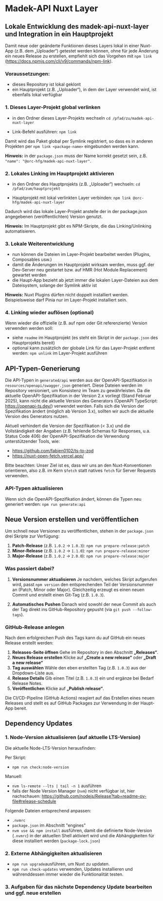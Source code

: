 # Madek-API Nuxt Layer

## Lokale Entwicklung des madek-api-nuxt-layer und Integration in ein Hauptprojekt

Damit neue oder geänderte Funktionen dieses Layers lokal in einer Nuxt-App (z.B. dem „Uploader“) getestet werden können, ohne für jede Änderung ein neues Release zu erstellen, empfiehlt sich das Vorgehen mit `npm link` (https://docs.npmjs.com/cli/v9/commands/npm-link).

### Voraussetzungen:

- dieses Repository ist lokal geklont
- ein Hauptprojekt (z.B. „Uploader“), in dem der Layer verwendet wird, ist ebenfalls lokal verfügbar

### 1. Dieses Layer-Projekt global verlinken

- in den Ordner dieses Layer-Projekts wechseln
  `cd /pfad/zu/madek-api-nuxt-layer`

- Link-Befehl ausführen:
  `npm link`

Damit wird das Paket global per Symlink registriert, so dass es in anderen Projekten per `npm link <package-name>` eingebunden werden kann.

**Hinweis:** in der `package.json` muss der Name korrekt gesetzt sein, z.B. `"name": "@orc-hfg/madek-api-nuxt-layer"`.

### 2. Lokales Linking im Hauptprojekt aktivieren

- in den Ordner des Hauptprojekts (z.B. „Uploader“) wechseln:
  `cd /pfad/zum/hauptprojekt`

- Hauptprojekt mit lokal verlinkten Layer verbinden:
  `npm link @orc-hfg/madek-api-nuxt-layer`

Dadurch wird das lokale Layer-Projekt anstelle der in der package.json angegebenen (veröffentlichten) Version genutzt.

**Hinweis:** Im Hauptprojekt gibt es NPM-Skripte, die das Linking/Unlinking automatisieren.

### 3. Lokale Weiterentwicklung

- nun können die Dateien im Layer-Projekt bearbeitet werden (Plugins, Composables usw.)
- damit die Änderungen im Hauptprojekt wirksam werden, muss ggf. der Dev-Server neu gestartet bzw. auf HMR (Hot Module Replacement) gewartet werden
- die Haupt-App bezieht ab jetzt immer die lokalen Layer-Dateien aus dem Dateisystem, solange der Symlink aktiv ist

**Hinweis:** Nuxt Plugins dürfen nicht doppelt installiert werden. Beispielsweise darf Pinia nur im Layer-Projekt installiert sein.

### 4. Linking wieder auflösen (optional)

Wenn wieder die offizielle (z.B. auf npm oder Git referenzierte) Version verwenden werden soll:

- siehe `readme` im Hauptprojekt (es steht ein Skript in der `package.json` des Hauptprojekts bereit)
- optional kann zusätzlich der globale Link für das Layer-Projekt entfernt werden: `npm unlink` im Layer-Projekt ausführen

## API-Typen-Generierung

Die API-Typen in `generated/api` werden aus der OpenAPI-Spezifikation in `resources/openapi/swagger.json` generiert. Diese Dateien werden im Repository versioniert, um Konsistenz im Team zu gewährleisten. Da die aktuelle OpenAPI-Spezifikation in der Version 2.x vorliegt (Stand Februar 2025), kann nicht die aktuelle Version des Generators (OpenAPI TypeScript: https://openapi-ts.dev/) verwendet werden. Falls sich die Version der Spezifikation ändert (möglich ab Version 3.x), sollten wir auch die aktuelle Version des Generators nutzen.

Aktuell verhindert die Version der Spezifikation (< 3.x) und die Vollständigkeit der Angaben (z.B. fehlende Schemas für Responses, u.a. Status Code 406) der OpenAPI-Spezifikation die Verwendung unterstützender Tools, wie:

- https://github.com/fabien0102/ts-to-zod
- https://nuxt-open-fetch.vercel.app/

Bitte beachten: Unser Ziel ist es, dass wir uns an den Nuxt-Konventionen orientieren, also z.B. im Kern `$fetch` statt natives `fetch` für Server Requests verwenden.

### API-Typen aktualisieren

Wenn sich die OpenAPI-Spezifikation ändert, können die Typen neu generiert werden: `npm run generate:api`

## Neue Version erstellen und veröffentlichen

Um schnell neue Versionen zu veröffentlichen, stehen in der `package.json` drei Skripte zur Verfügung:

1. **Patch-Release** (z.B. `1.0.2` → `1.0.3`): `npm run prepare-release:patch`
2. **Minor-Release** (z.B. `1.0.2` → `1.1.0`): `npm run prepare-release:minor`
3. **Major-Release** (z.B. `1.0.2` → `2.0.0`): `npm run prepare-release:major`

### Was passiert dabei?

1. **Versionsnummer aktualisieren**
   Je nachdem, welches Skript aufgerufen wird, passt `npm version` den entsprechenden Teil der Versionsnummer an (Patch, Minor oder Major).
   Gleichzeitig erzeugt es einen neuen Commit und erstellt einen Git-Tag (z.B. `1.0.3`).

2. **Automatisches Pushen**
   Danach wird sowohl der neue Commit als auch der Tag direkt ins GitHub-Repository gepusht (via `git push --follow-tags`).

### GitHub-Release anlegen

Nach dem erfolgreichen Push des Tags kann du auf GitHub ein neues Release erstellt werden:

1. **Releases-Seite öffnen**
   Gehe im Repository in den Abschnitt **„Releases“**.
2. **Neues Release erstellen**
   Klicke auf **„Create a new release“** oder **„Draft a new release“**
3. **Tag auswählen**
   Wähle den eben erstellten Tag (z.B. `1.0.3`) aus der Dropdown-Liste aus.
4. **Release Details**
   Gib einen Titel (z.B. `1.0.3`) ein und ergänze bei Bedarf Release Notes.
5. **Veröffentlichen**
   Klicke auf **„Publish release“**.

Die CI/CD-Pipeline (GitHub Actions) reagiert auf das Erstellen eines neuen Releases und stellt es auf GitHub Packages zur Verwendung in der Haupt-App bereit.

## Dependency Updates

### 1. Node-Version aktualisieren (auf aktuelle LTS-Version)

Die aktuelle Node-LTS-Version herausfinden:

Per Skript:
- `npm run check:node-version`

Manuell:
- `nvm ls-remote --lts | tail -n 1` ausführen
- falls der Node Version Manager (`nvm`) nicht verfügbar ist, hier nachschauen: https://github.com/nodejs/Release?tab=readme-ov-file#release-schedule

Folgende Dateien entsprechend anpassen:
- `.nvmrc`
- `package.json` im Abschnitt "engines"
- `nvm use && npm install` ausführen, damit die definierte Node-Version (`.nvmrc`) in der aktuellen Shell aktiviert wird und die Abhängigkeiten für diese installiert werden (`package-lock.json`)

### 2. Externe Abhängigkeiten aktualisieren

- `npm run upgrade`ausführen, um Nuxt zu updaten.
- `npm run check-updates` verwenden, Updates installieren und währenddessen immer wieder die Funktionalität testen.

### 3. Aufgaben für das nächste Dependency Update bearbeiten und ggf. neue erstellen
